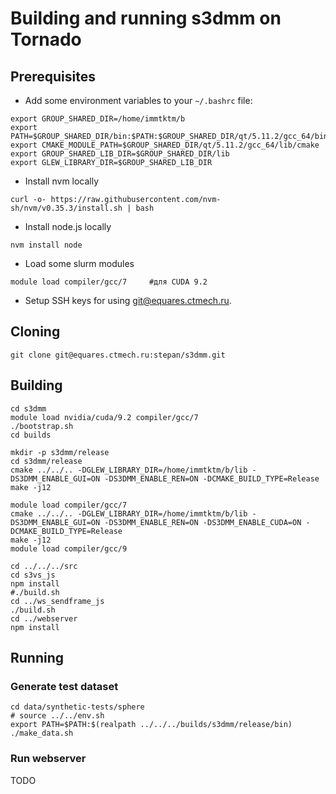 Building and running s3dmm on Tornado
=====================================

Prerequisites
-------------

- Add some environment variables to your `~/.bashrc` file:

```
export GROUP_SHARED_DIR=/home/immtktm/b
export PATH=$GROUP_SHARED_DIR/bin:$PATH:$GROUP_SHARED_DIR/qt/5.11.2/gcc_64/bin
export CMAKE_MODULE_PATH=$GROUP_SHARED_DIR/qt/5.11.2/gcc_64/lib/cmake
export GROUP_SHARED_LIB_DIR=$GROUP_SHARED_DIR/lib
export GLEW_LIBRARY_DIR=$GROUP_SHARED_LIB_DIR
```

- Install nvm locally

```
curl -o- https://raw.githubusercontent.com/nvm-sh/nvm/v0.35.3/install.sh | bash
```

- Install node.js locally

```
nvm install node
```

- Load some slurm modules

```
module load compiler/gcc/7     #для CUDA 9.2
```

- Setup SSH keys for using git@equares.ctmech.ru.

Cloning
-------
```
git clone git@equares.ctmech.ru:stepan/s3dmm.git
```

Building
--------
```
cd s3dmm
module load nvidia/cuda/9.2 compiler/gcc/7
./bootstrap.sh
cd builds

mkdir -p s3dmm/release
cd s3dmm/release
cmake ../../.. -DGLEW_LIBRARY_DIR=/home/immtktm/b/lib -DS3DMM_ENABLE_GUI=ON -DS3DMM_ENABLE_REN=ON -DCMAKE_BUILD_TYPE=Release
make -j12

module load compiler/gcc/7
cmake ../../.. -DGLEW_LIBRARY_DIR=/home/immtktm/b/lib -DS3DMM_ENABLE_GUI=ON -DS3DMM_ENABLE_REN=ON -DS3DMM_ENABLE_CUDA=ON -DCMAKE_BUILD_TYPE=Release
make -j12
module load compiler/gcc/9

cd ../../../src
cd s3vs_js
npm install
#./build.sh
cd ../ws_sendframe_js
./build.sh
cd ../webserver
npm install
```

Running
-------

### Generate test dataset
```
cd data/synthetic-tests/sphere
# source ../../env.sh
export PATH=$PATH:$(realpath ../../../builds/s3dmm/release/bin)
./make_data.sh
```

### Run webserver
TODO